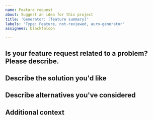 ```yaml
---
name: Feature request
about: Suggest an idea for this project
title: 'Generator: [feature summary]'
labels: 'Type: Feature, not-reviewed, auro-generator'
assignees: blackfalcon

---
```


## Is your feature request related to a problem? Please describe.

<!-- A clear and concise description of what the problem is. Ex. I'm always frustrated when [...] -->

## Describe the solution you'd like

<!-- A clear and concise description of what you want to happen. -->

## Describe alternatives you've considered

<!-- A clear and concise description of any alternative solutions or features you've considered. -->

## Additional context

<!-- Add any other context or screenshots about the feature request here. -->
